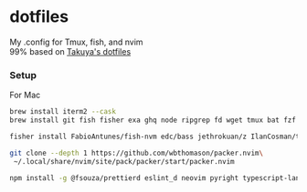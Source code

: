 # dotfiles
My .config for Tmux, fish, and nvim  
99% based on [Takuya's dotfiles](https://github.com/craftzdog/dotfiles-public/tree/master/.config)

### Setup 
For Mac   
```bash
brew install iterm2 --cask
brew install git fish fisher exa ghq node ripgrep fd wget tmux bat fzf

fisher install FabioAntunes/fish-nvm edc/bass jethrokuan/z IlanCosman/tide@v5 andreiborisov/sponge  

git clone --depth 1 https://github.com/wbthomason/packer.nvim\
 ~/.local/share/nvim/site/pack/packer/start/packer.nvim

npm install -g @fsouza/prettierd eslint_d neovim pyright typescript-language-server
```


